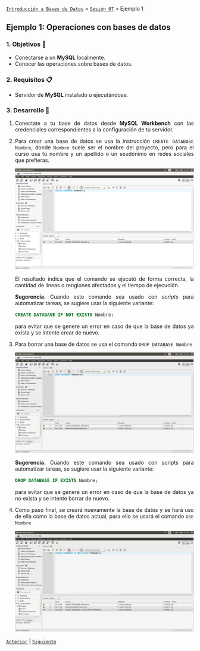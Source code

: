 [`Introducción a Bases de Datos`](../../Readme.md) > [`Sesión 07`](../Readme.md) > Ejemplo 1

## Ejemplo 1: Operaciones con bases de datos

<div style="text-align: justify;">

### 1. Objetivos :dart: 
- Conectarse a un __MySQL__	localmente.
- Conocer las operaciones sobre bases de datos.

### 2. Requisitos :clipboard:
- Servidor de __MySQL__ instalado u ejecutándose.

### 3. Desarrollo :rocket:

1. Conectate a tu base de datos desde __MySQL Workbench__ con las credenciales correspondientes a la configuración de tu servidor.

1. Para crear una base de datos se usa la instrucción `CREATE DATABASE Nombre`, donde `Nombre` suele ser el nombre del proyecto, pero para el curso usa tú nombre y un apellido o un seudónimo en redes sociales que prefieras.

   ![imagen](imagenes/s7e11.png)

   El resultado indica que el comando se ejecutó de forma correcta, la cantidad de líneas o renglones afectados y el tiempo de ejecución.

   **Sugerencia.**  Cuando este comando sea usado con *scripts* para automatizar tareas, se sugiere usar la siguiente variante:
   
   ```sql
   CREATE DATABASE IF NOT EXISTS Nombre;
   ```

   para evitar que se genere un error en caso de que la base de datos ya exista y se intente crear de nuevo.

1. Para borrar una base de datos se usa el comando  `DROP DATABASE Nombre`
   
   ![imagen](imagenes/s7e12.png)

   **Sugerencia.**  Cuando este comando sea usado con scripts para automatizar tareas, se sugiere usar la siguiente variante:

   ```sql
   DROP DATABASE IF EXISTS Nombre;
   ```

   para evitar que se genere un error en caso de que la base de datos ya no exista y se intente borrar de nuevo.

1. Como paso final, se creará nuevamente la base de datos y se hará uso de ella como la base de datos actual, para ello se usará el comando `USE Nombre`

   ![imagen](imagenes/s7e13.png)

[`Anterior`](../Readme.md#operaciones-con-bases-de-datos) | [`Siguiente`](../Readme.md#realizando-operaciones-con-tablas)      

</div>
